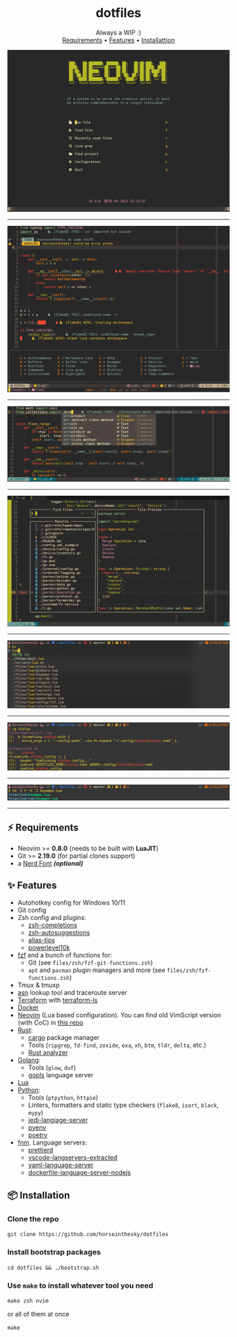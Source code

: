 <h1 align="center">dotfiles</h1>
<div align="center">Always a WIP :)</div>

<div align="center">
    <a href="https://github.com/horseinthesky/dotfiles/#%EF%B8%8F-requirements">Requirements</a>
  <span> • </span>
	<a href="https://github.com/horseinthesky/dotfiles/#-features">Features</a>
  <span> • </span>
	<a href="https://github.com/horseinthesky/dotfiles/#-installation">Installattion</a>
</div>

<img src ="https://raw.githubusercontent.com/horseinthesky/dotfiles/master/media/alpha.png"><hr>
<img src ="https://raw.githubusercontent.com/horseinthesky/dotfiles/master/media/nvim.png"><hr>
<img src ="https://raw.githubusercontent.com/horseinthesky/dotfiles/master/media/nvim_insert.png"><hr>
<img src ="https://raw.githubusercontent.com/horseinthesky/dotfiles/master/media/telescope.png"><hr>
<img src ="https://raw.githubusercontent.com/horseinthesky/dotfiles/master/media/fzf.png"><hr>
<img src ="https://raw.githubusercontent.com/horseinthesky/dotfiles/master/media/rg.png"><hr>
<img src ="https://raw.githubusercontent.com/horseinthesky/dotfiles/master/media/fd.png"><hr>

## ⚡️ Requirements

- Neovim >= **0.8.0** (needs to be built with **LuaJIT**)
- Git >= **2.19.0** (for partial clones support)
- a [Nerd Font](https://www.nerdfonts.com/) **_(optional)_**

## ✨ Features

- Autohotkey config for Windows 10/11
- Git config
- Zsh config and plugins:
  - [zsh-completions](https://github.com/zsh-users/zsh-completions)
  - [zsh-autosuggestions](https://github.com/zsh-users/zsh-autosuggestions)
  - [alias-tips](https://github.com/djui/alias-tips)
  - [powerlevel10k](https://github.com/romkatv/powerlevel10k)
- [fzf](https://github.com/junegunn/fzf) and a bunch of functions for:
  - Git (see `files/zsh/fzf-git-functions.zsh`)
  - `apt` and `pacman` plugin managers and more (see `files/zsh/fzf-functions.zsh`)
- Tmux & tmuxp
- [asn](https://github.com/nitefood/asn) lookup tool and traceroute server
- [Terraform](https://www.terraform.io/) with [terraform-ls](https://github.com/hashicorp/terraform-ls)
- [Docker](https://www.docker.com/)
- [Neovim](https://neovim.io/) (Lua based configuration). You can find old VimScript version (with CoC) in [this repo](https://github.com/horseinthesky/vimscript)
- [Rust](https://www.rust-lang.org/):
  - [cargo](https://crates.io/) package manager
  - Tools (`ripgrep`, `fd-find`, `zoxide`, `exa`, `xh`, `btm`, `tldr`, `delta`, etc.)
  - [Rust analyzer](https://rust-analyzer.github.io/)
- [Golang](https://go.dev/):
  - Tools (`glow`, `duf`)
  - [gopls](https://github.com/golang/tools/tree/master/gopls) language server
- [Lua](https://www.lua.org/)
- [Python](https://www.python.org/):
  - Tools (`ptpython`, `httpie`)
  - Linters, formatters and static type checkers (`flake8`, `isort`, `black`, `mypy`)
  - [jedi-langiage-server](https://github.com/pappasam/jedi-language-server)
  - [pyenv](https://github.com/pyenv/pyenv)
  - [poetry](https://python-poetry.org/)
- [fnm](https://github.com/Schniz/fnm). Language servers:
  - [prettierd](https://github.com/fsouza/prettierd)
  - [vscode-langservers-extracted](https://github.com/hrsh7th/vscode-langservers-extracted)
  - [yaml-language-server](https://github.com/redhat-developer/yaml-language-server)
  - [dockerfile-language-server-nodejs](https://github.com/rcjsuen/dockerfile-language-server-nodejs)

## 📦 Installation

### Clone the repo

```
git clone https://github.com/horseinthesky/dotfiles
```

### Install bootstrap packages

```
cd dotfiles && ./bootstrap.sh
```

### Use `make` to install whatever tool you need

```
make zsh nvim
```

or all of them at once
```
make
```
